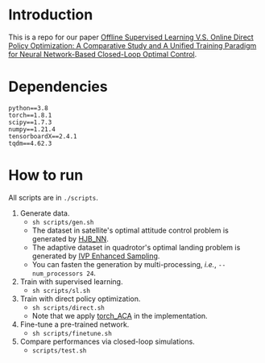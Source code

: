 # Introduction
This is a repo for our paper [Offline Supervised Learning V.S. Online Direct Policy Optimization: A Comparative Study and A Unified Training Paradigm for Neural
Network-Based Closed-Loop Optimal Control]().

# Dependencies
```
python==3.8
torch==1.8.1
scipy==1.7.3
numpy==1.21.4
tensorboardX==2.4.1
tqdm==4.62.3
```

# How to run
All scripts are in `./scripts`.
1. Generate data.
   - `sh scripts/gen.sh`
   - The dataset in satellite's optimal attitude control problem is generated by [HJB_NN](https://github.com/Tenavi/HJB_NN).
   - The adaptive dataset in quadrotor's optimal landing problem is generated by [IVP Enhanced Sampling](http://arxiv.org/abs/2209.04078).
   - You can fasten the generation by multi-processing, *i.e.*, `--num_processors 24`.
2. Train with supervised learning.
   - `sh scripts/sl.sh`
3. Train with direct policy optimization.
   - `sh scripts/direct.sh`
   - Note that we apply [torch_ACA](https://github.com/juntang-zhuang/torch_ACA) in the implementation.
4. Fine-tune a pre-trained network.
   - `sh scripts/finetune.sh`
5. Compare performances via closed-loop simulations.
   - `scripts/test.sh`

